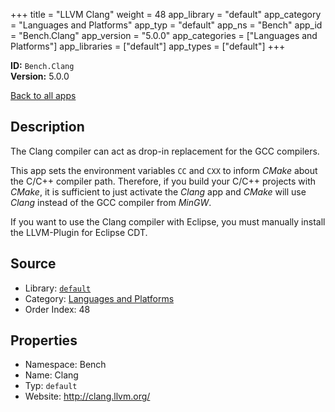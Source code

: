 ﻿+++
title = "LLVM Clang"
weight = 48
app_library = "default"
app_category = "Languages and Platforms"
app_typ = "default"
app_ns = "Bench"
app_id = "Bench.Clang"
app_version = "5.0.0"
app_categories = ["Languages and Platforms"]
app_libraries = ["default"]
app_types = ["default"]
+++

**ID:** `Bench.Clang`  
**Version:** 5.0.0  
<!--more-->

[Back to all apps](/apps/)

## Description
The Clang compiler can act as drop-in replacement for the GCC compilers.

This app sets the environment variables `CC` and `CXX` to inform _CMake_
about the C/C++ compiler path. Therefore, if you build your C/C++ projects
with _CMake_, it is sufficient to just activate the _Clang_ app and _CMake_
will use _Clang_ instead of the GCC compiler from _MinGW_.

If you want to use the Clang compiler with Eclipse, you must manually
install the LLVM-Plugin for Eclipse CDT.

## Source

* Library: [`default`](/app_libraries/default)
* Category: [Languages and Platforms](/app_categories/languages-and-platforms)
* Order Index: 48

## Properties

* Namespace: Bench
* Name: Clang
* Typ: `default`
* Website: <http://clang.llvm.org/>

